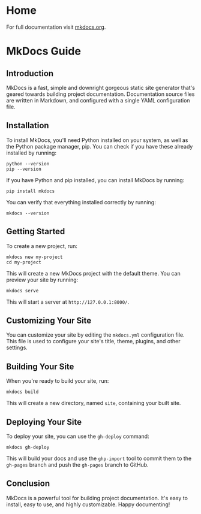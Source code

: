 # Home

For full documentation visit [mkdocs.org](https://www.mkdocs.org).

# MkDocs Guide

## Introduction

MkDocs is a fast, simple and downright gorgeous static site generator that's geared towards building project documentation. Documentation source files are written in Markdown, and configured with a single YAML configuration file.

## Installation

To install MkDocs, you'll need Python installed on your system, as well as the Python package manager, pip. You can check if you have these already installed by running:

```
python --version
pip --version
```

If you have Python and pip installed, you can install MkDocs by running:

```
pip install mkdocs
```

You can verify that everything installed correctly by running:

```
mkdocs --version
```

## Getting Started

To create a new project, run:

```
mkdocs new my-project
cd my-project
```

This will create a new MkDocs project with the default theme. You can preview your site by running:

```
mkdocs serve
```

This will start a server at `http://127.0.0.1:8000/`.

## Customizing Your Site

You can customize your site by editing the `mkdocs.yml` configuration file. This file is used to configure your site's title, theme, plugins, and other settings.

## Building Your Site

When you're ready to build your site, run:

```
mkdocs build
```

This will create a new directory, named `site`, containing your built site.

## Deploying Your Site

To deploy your site, you can use the `gh-deploy` command:

```
mkdocs gh-deploy
```

This will build your docs and use the `ghp-import` tool to commit them to the `gh-pages` branch and push the `gh-pages` branch to GitHub.

## Conclusion

MkDocs is a powerful tool for building project documentation. It's easy to install, easy to use, and highly customizable. Happy documenting!
